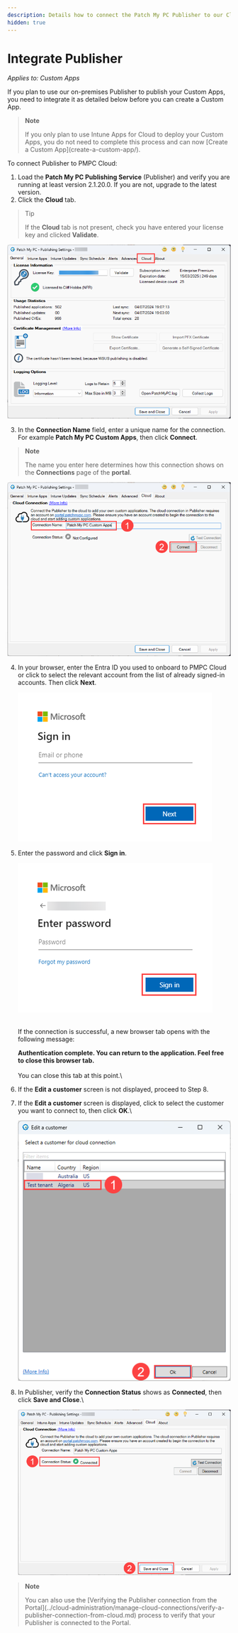 ```yaml
---
description: Details how to connect the Patch My PC Publisher to our Cloud platform
hidden: true
---
```


# Integrate Publisher

_Applies to: Custom Apps_

If you plan to use our on-premises Publisher to publish your Custom Apps, you need to integrate it as detailed below before you can create a Custom App.

<blockquote class="wp-block-quote">
<p><strong>Note</strong></p>
<p>If you only plan to use Intune Apps for Cloud to deploy your Custom Apps, you do not need to complete this process and can now [Create a Custom App](create-a-custom-app/).</p>
</blockquote>

To connect Publisher to PMPC Cloud:

1. Load the <strong>Patch My PC Publishing Service</strong> (Publisher) and verify you are running at least version 2.1.20.0. If you are not, upgrade to the latest version.
2. Click the <strong>Cloud</strong> tab.

<blockquote class="wp-block-quote">
<p>Tip</p>
<p>If the <strong>Cloud</strong> tab is not present, check you have entered your license key and clicked <strong>Validate</strong>.</p>
</blockquote>

![&#x22;Cloud&#x22; tab of our Publisher](/_images/image-(1725).png "&#x22;Cloud&#x22; tab of our Publisher")

3. In the <strong>Connection Name</strong> field, enter a unique name for the connection. For example <strong>Patch My PC Custom Apps</strong>, then click <strong>Connect</strong>.

<blockquote class="wp-block-quote">
<p><strong>Note</strong></p>
<p>The name you enter here determines how this connection shows on the <strong>Connections</strong> page of the <strong>portal</strong>.</p>
</blockquote>

![Entering a “Connection Name” and clicking “Connect”](/_images/image-(1726).png "Entering a “Connection Name” and clicking “Connect”")

4.  In your browser, enter the Entra ID you used to onboard to PMPC Cloud or click to select the relevant account from the list of already signed-in accounts. Then click <strong>Next</strong>.



    ![“Microsoft Sign in” screen](/_images/image-(1420).png "“Microsoft Sign in” screen")


5.  Enter the password and click <strong>Sign in</strong>.



    ![“Enter password” screen](/_images/image-(1421).png "“Enter password” screen")

    \
    If the connection is successful, a new browser tab opens with the following message:

    <strong>Authentication complete. You can return to the application. Feel free to close this browser tab.</strong>\
    \
    You can close this tab at this point.\

6. If the <strong>Edit a customer</strong> screen is not displayed, proceed to Step 8.
7.  If the <strong>Edit a customer</strong> screen is displayed, click to select the customer you want to connect to, then click <strong>OK</strong>.\


    ![Selecting the relevant customer from the “Edit a customer” screen](/_images/image-(910).png "Selecting the relevant customer from the “Edit a customer” screen")


8.  In Publisher, verify the <strong>Connection Status</strong> shows as <strong>Connected</strong>, then click <strong>Save and Close</strong>.\


    ![Publisher showing it’s “Connected”](/_images/image-(1728).png "Publisher showing it’s “Connected”")

<blockquote class="wp-block-quote">
<p><strong>Note</strong></p>
<p>You can also use the [Verifying the Publisher connection from the Portal](../cloud-administration/manage-cloud-connections/verify-a-publisher-connection-from-cloud.md) process to verify that your Publisher is connected to the Portal.</p>
</blockquote>
